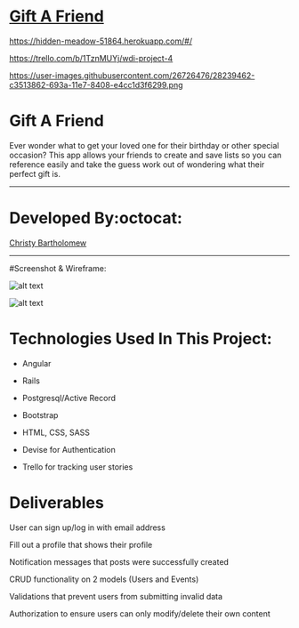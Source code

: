 # [Gift A Friend](https://github.com/cbartholomew69/Gift_A_Friend)
  
  https://hidden-meadow-51864.herokuapp.com/#/
  
  https://trello.com/b/1TznMUYj/wdi-project-4
  
  https://user-images.githubusercontent.com/26726476/28239462-c3513862-693a-11e7-8408-e4cc1d3f6299.png
  
 

# Gift A Friend 

 Ever wonder what to get your loved one for their birthday or other special occasion?
 This app allows your friends to create and save lists so you can reference easily and take the guess work out of wondering     what their perfect gift is. 
___

# Developed By:octocat:
[Christy Bartholomew](https://github.com/cbartholomew69)

___

#Screenshot & Wireframe:

![alt text](https://user-images.githubusercontent.com/26726476/28239462-c3513862-693a-11e7-8408-e4cc1d3f6299.png)

![alt text]()

# Technologies Used In This Project:

* Angular

* Rails

* Postgresql/Active Record

* Bootstrap

* HTML, CSS, SASS

* Devise for Authentication

* Trello for tracking user stories

# Deliverables

User can sign up/log in with email address

Fill out a profile that shows their profile

Notification messages that posts were successfully created

CRUD functionality on 2 models (Users and Events)

Validations that prevent users from submitting invalid data 

Authorization to ensure users can only modify/delete their own content
